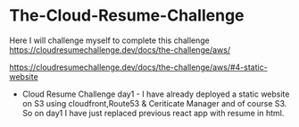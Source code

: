 # The-Cloud-Resume-Challenge
Here I will challenge myself to complete this challenge https://cloudresumechallenge.dev/docs/the-challenge/aws/

https://cloudresumechallenge.dev/docs/the-challenge/aws/#4-static-website

* Cloud Resume Challenge 
day1 - I have already deployed a static website on S3 using cloudfront,Route53 & Ceriticate Manager and of course S3. So on day1 I have just replaced previous react app with resume in html.
